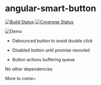 # angular-smart-button

[![Build Status](https://travis-ci.org/2013gang/angular-smart-button.svg?branch=master)](https://travis-ci.org/2013gang/angular-smart-button)
[![Coverage Status](https://coveralls.io/repos/2013gang/angular-smart-button/badge.svg)](https://coveralls.io/r/2013gang/angular-smart-button)

![Demo](http://g.recordit.co/MB0jERuPic.gif)

- Debounced button to avoid double click

- Disabled button until promise resovled

- Button actions buffering queue


No other dependencies

More to come~

